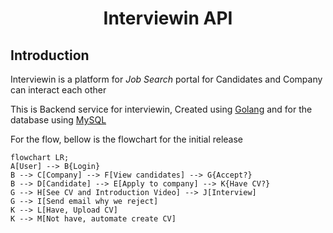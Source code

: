 <h1 align="center">Interviewin API</h1>

## Introduction  

Interviewin is a platform for _Job Search_ portal for Candidates and Company can interact each other  

This is Backend service for interviewin, Created using [Golang](https://go.dev/) and for the database using [MySQL](https://www.mysql.com/)  

For the flow, bellow is the flowchart for the initial release  

```mermaid
flowchart LR;
A[User] --> B{Login}
B --> C[Company] --> F[View candidates] --> G{Accept?}
B --> D[Candidate] --> E[Apply to company] --> K{Have CV?}
G --> H[See CV and Introduction Video] --> J[Interview]
G --> I[Send email why we reject]
K --> L[Have, Upload CV]
K --> M[Not have, automate create CV]
```
